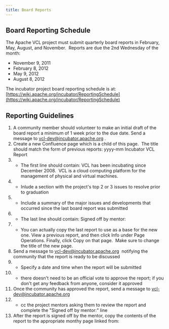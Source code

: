 ```yaml
---
title: Board Reports
---
```


<a name="BoardReports-BoardReportingSchedule"></a>
## Board Reporting Schedule

The Apache VCL project must submit quarterly board reports in February,
May, August, and November.&nbsp; Reports are due the 2nd&nbsp;Wednesday of
the month:
* November 9, 2011
* February 8, 2012
* May 9, 2012
* August 8, 2012

The incubator project board reporting schedule is at:
[https://wiki.apache.org/incubator/ReportingSchedule](https://wiki.apache.org/incubator/ReportingSchedule)




<a name="BoardReports-ReportingGuidelines"></a>
## Reporting Guidelines

1. A community member should volunteer to make an initial draft of the board
report a minimum of 1 week prior to the due date. Send a message to [vcl-dev@incubator.apache.org](mailto:vcl-dev@incubator.apache.org.html)
.
1. Create a new Confluence page which is a child of this page.&nbsp; The
title should match&nbsp;the form of&nbsp;previous reports:
yyyy-mm Incubator VCL Report
1. * The first line should contain:
VCL has been incubating since December 2008.&nbsp; VCL is a&nbsp;cloud
computing platform for the management of physical and virtual machines.
1. * Inlude a section with the project's top 2 or 3 issues to resolve prior
to graduation
1. * Include a summary of the major issues&nbsp;and developments that
occurred since the last board report was submitted
1. * The last line should contain:
Signed off by mentor:
1. * You can actually copy the last report to use as a base for the new one.
View a previous report, and then click Info under Page Operations. Finally,
click Copy on that page.&nbsp; Make sure to change the title of the new
page.
1. Send a message to&nbsp;[vcl-dev@incubator.apache.org](mailto:vcl-dev@incubator.apache.org.html)
&nbsp;notifying the community that the report is ready to be discussed
1. * Specify a date and time when the report will be submitted
1. * there doesn't need to be an official vote to approve the report; if you
don't get any feedback from anyone, consider it approved
1. Once the community has approved the report, send a message to [vcl-dev@incubator.apache.org](mailto:vcl-dev@incubator.apache.org.html)
1. * cc&nbsp;the project mentors asking them to review the report and
complete the "Signed off by mentor:" line
1. After the report is signed off by the mentor, copy the contents of the
report to the appropriate monthy page linked from:
  
  
